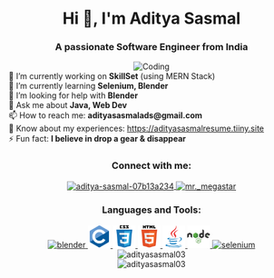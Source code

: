 <h1 align="center">Hi 👋, I'm Aditya Sasmal</h1>
<h3 align="center">A passionate Software Engineer from India</h3>

<div align="center">
    <img alt="Coding" width="400" src="https://cdn.dribbble.com/userupload/3004204/file/original-a03b5e672824cdc769fe1c0ce574d6d8.gif">
</div>

<div align="center" style="text-align: left; max-width: 600px;">
    🔭 I’m currently working on <b>SkillSet</b> (using MERN Stack)<br>
    🌱 I’m currently learning <b>Selenium, Blender</b><br>
    🤝 I’m looking for help with <b>Blender</b><br>
    💬 Ask me about <b>Java, Web Dev</b><br>
    📫 How to reach me: <b>adityasasmalads@gmail.com</b><br>
    📄 Know about my experiences: <a href="https://adityasasmalresume.tiiny.site">https://adityasasmalresume.tiiny.site</a><br>
    ⚡ Fun fact: <b>I believe in drop a gear & disappear</b>
</div>

<h3 align="center">Connect with me:</h3>
<div align="center">
    <a href="https://linkedin.com/in/aditya-sasmal-07b13a234" target="_blank">
        <img align="center" src="https://raw.githubusercontent.com/rahuldkjain/github-profile-readme-generator/master/src/images/icons/Social/linked-in-alt.svg" alt="aditya-sasmal-07b13a234" height="30" width="40" />
    </a>
    <a href="https://instagram.com/mr._megastar" target="_blank">
        <img align="center" src="https://raw.githubusercontent.com/rahuldkjain/github-profile-readme-generator/master/src/images/icons/Social/instagram.svg" alt="mr._megastar" height="30" width="40" />
    </a>
</div>

<h3 align="center">Languages and Tools:</h3>
<div align="center">
    <a href="https://www.blender.org/" target="_blank" rel="noreferrer">
        <img src="https://download.blender.org/branding/community/blender_community_badge_white.svg" alt="blender" width="40" height="40"/>
    </a>
    <a href="https://www.cprogramming.com/" target="_blank" rel="noreferrer">
        <img src="https://raw.githubusercontent.com/devicons/devicon/master/icons/c/c-original.svg" alt="c" width="40" height="40"/>
    </a>
    <a href="https://www.w3schools.com/css/" target="_blank" rel="noreferrer">
        <img src="https://raw.githubusercontent.com/devicons/devicon/master/icons/css3/css3-original-wordmark.svg" alt="css3" width="40" height="40"/>
    </a>
    <a href="https://www.w3.org/html/" target="_blank" rel="noreferrer">
        <img src="https://raw.githubusercontent.com/devicons/devicon/master/icons/html5/html5-original-wordmark.svg" alt="html5" width="40" height="40"/>
    </a>
    <a href="https://www.java.com" target="_blank" rel="noreferrer">
        <img src="https://raw.githubusercontent.com/devicons/devicon/master/icons/java/java-original.svg" alt="java" width="40" height="40"/>
    </a>
    <a href="https://nodejs.org" target="_blank" rel="noreferrer">
        <img src="https://raw.githubusercontent.com/devicons/devicon/master/icons/nodejs/nodejs-original-wordmark.svg" alt="nodejs" width="40" height="40"/>
    </a>
    <a href="https://www.selenium.dev" target="_blank" rel="noreferrer">
        <img src="https://raw.githubusercontent.com/detain/svg-logos/780f25886640cef088af994181646db2f6b1a3f8/svg/selenium-logo.svg" alt="selenium" width="40" height="40"/>
    </a>
</div>

<div align="center">
    <img src="https://github-readme-stats.vercel.app/api/top-langs?username=adityasasmal03&show_icons=true&locale=en&layout=compact" alt="adityasasmal03" />
</div>

<div align="center">
    <img src="https://github-readme-streak-stats.herokuapp.com/?user=adityasasmal03&" alt="adityasasmal03" />
</div>
